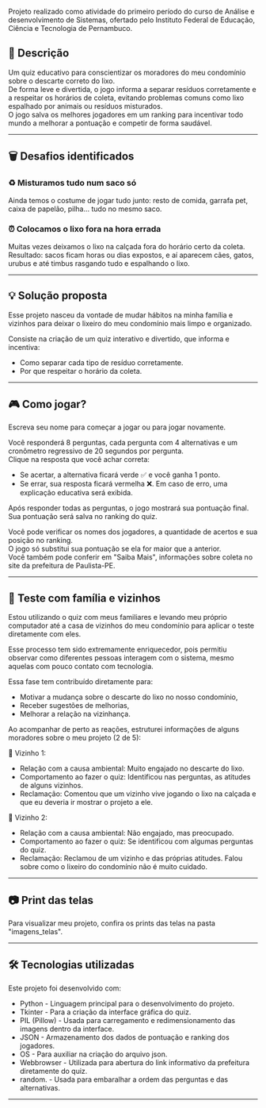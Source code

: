 Projeto realizado como atividade do primeiro período do curso de Análise e desenvolvimento de Sistemas, ofertado pelo Instituto Federal de Educação, Ciência e Tecnologia de Pernambuco. 

## 📝 Descrição
Um quiz educativo para conscientizar os moradores do meu condomínio sobre o descarte correto do lixo.  
De forma leve e divertida, o jogo informa a separar resíduos corretamente e a respeitar os horários de coleta, evitando problemas comuns como lixo espalhado por animais ou resíduos misturados.  
O jogo salva os melhores jogadores em um ranking para incentivar todo mundo a melhorar a pontuação e competir de forma saudável.

---

## 🗑️ Desafios identificados

### ♻️ Misturamos tudo num saco só
Ainda temos o costume de jogar tudo junto: resto de comida, garrafa pet, caixa de papelão, pilha… tudo no mesmo saco.  

### ⏰ Colocamos o lixo fora na hora errada
Muitas vezes deixamos o lixo na calçada fora do horário certo da coleta.  
Resultado: sacos ficam horas ou dias expostos, e aí aparecem cães, gatos, urubus e até timbus rasgando tudo e espalhando o lixo.

---

## 💡 Solução proposta
Esse projeto nasceu da vontade de mudar hábitos na minha família e vizinhos para deixar o lixeiro do meu condomínio mais limpo e organizado.

Consiste na criação de um quiz interativo e divertido, que informa e incentiva:
- Como separar cada tipo de resíduo corretamente.
- Por que respeitar o horário da coleta.

---

## 🎮 Como jogar?
Escreva seu nome para começar a jogar ou para jogar novamente.

Você responderá 8 perguntas, cada pergunta com 4 alternativas e um cronômetro regressivo de 20 segundos por pergunta.  
Clique na resposta que você achar correta:
- Se acertar, a alternativa ficará verde ✅ e você ganha 1 ponto.
- Se errar, sua resposta ficará vermelha ❌.
Em caso de erro, uma explicação educativa será exibida.

Após responder todas as perguntas, o jogo mostrará sua pontuação final.  
Sua pontuação será salva no ranking do quiz.

Você pode verificar os nomes dos jogadores, a quantidade de acertos e sua posição no ranking.  
O jogo só substitui sua pontuação se ela for maior que a anterior.  
Você também pode conferir em "Saiba Mais", informações sobre coleta no site da prefeitura de Paulista-PE.

---

## 👥  Teste com família e vizinhos
Estou utilizando o quiz com meus familiares e levando meu próprio computador até a casa de vizinhos do meu condomínio para aplicar o teste diretamente com eles.

Esse processo tem sido extremamente enriquecedor, pois permitiu observar como diferentes pessoas interagem com o sistema, mesmo aquelas com pouco contato com tecnologia.

Essa fase tem contribuído diretamente para:
- Motivar a mudança sobre o descarte do lixo no nosso condomínio,
- Receber sugestões de melhorias,
- Melhorar a relação na vizinhança.

Ao acompanhar de perto as reações, estruturei informações de alguns moradores sobre o meu projeto (2 de 5):

🧍 Vizinho 1:
- Relação com a causa ambiental: Muito engajado no descarte do lixo.
- Comportamento ao fazer o quiz: Identificou nas perguntas, as atitudes de alguns vizinhos.
- Reclamação: Comentou que um vizinho vive jogando o lixo na calçada e que eu deveria ir mostrar o projeto a ele.

🧍 Vizinho 2:
- Relação com a causa ambiental: Não engajado, mas preocupado.
- Comportamento ao fazer o quiz: Se identificou com algumas perguntas do quiz.
- Reclamação: Reclamou de um vizinho e das próprias atitudes. Falou sobre como o lixeiro do condomínio não é muito cuidado.

---

## 📷 Print das telas
Para visualizar meu projeto, confira os prints das telas na pasta "imagens_telas".

---

## 🛠️ Tecnologias utilizadas
Este projeto foi desenvolvido com: 
- Python - Linguagem principal para o desenvolvimento do projeto.
- Tkinter - Para a criação da interface gráfica do quiz.
- PIL (Pillow) - Usada para carregamento e redimensionamento das imagens dentro da interface.
- JSON - Armazenamento dos dados de pontuação e ranking dos jogadores.
- OS - Para auxiliar na criação do arquivo json.
- Webbrowser - Utilizada para abertura do link informativo da prefeitura diretamente do quiz.
- random. - Usada para embaralhar a ordem das perguntas e das alternativas.

---

